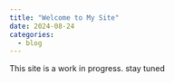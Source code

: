 ```yaml
---
title: "Welcome to My Site"
date: 2024-08-24
categories:
  - blog
---
```


This site is a work in progress. stay tuned